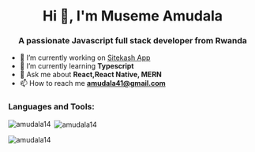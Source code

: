 <h1 align="center">Hi 👋, I'm Museme Amudala</h1>
<h3 align="center">A passionate Javascript full stack developer from Rwanda</h3>

- 🔭 I’m currently working on [Sitekash App](https://play.google.com/store/apps/details?id=com.sitekash.app&hl=en&gl=US)
- 🌱 I’m currently learning **Typescript**
- 💬 Ask me about **React,React Native, MERN**
- 📫 How to reach me **amudala41@gmail.com**

<h3 align="left">Languages and Tools:</h3>


<p><img align="left" src="https://github-readme-stats.vercel.app/api/top-langs?username=amudala14&show_icons=true&locale=en&layout=compact" alt="amudala14" /></p>

<div>&nbsp;<img align="center" src="https://github-readme-stats.vercel.app/api?username=amudala14&show_icons=true&locale=en" alt="amudala14" /></div>

<p><img align="center" src="https://github-readme-streak-stats.herokuapp.com/?user=amudala14&" alt="amudala14" /></p>
